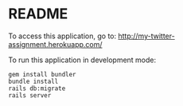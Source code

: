 # README

To access this application, go to: http://my-twitter-assignment.herokuapp.com/

To run this application in development mode:

```
gem install bundler
bundle install
rails db:migrate
rails server
```
